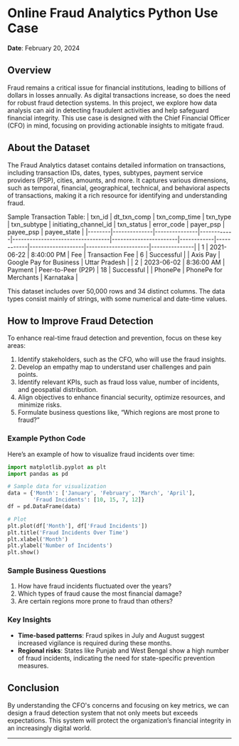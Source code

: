 
# Online Fraud Analytics Python Use Case

**Date**: February 20, 2024

## Overview
Fraud remains a critical issue for financial institutions, leading to billions of dollars in losses annually. As digital transactions increase, so does the need for robust fraud detection systems. In this project, we explore how data analysis can aid in detecting fraudulent activities and help safeguard financial integrity. This use case is designed with the Chief Financial Officer (CFO) in mind, focusing on providing actionable insights to mitigate fraud.

## About the Dataset
The Fraud Analytics dataset contains detailed information on transactions, including transaction IDs, dates, types, subtypes, payment service providers (PSP), cities, amounts, and more. It captures various dimensions, such as temporal, financial, geographical, technical, and behavioral aspects of transactions, making it a rich resource for identifying and understanding fraud.

Sample Transaction Table:
| txn_id | dt_txn_comp  | txn_comp_time | txn_type   | txn_subtype                      | initiating_channel_id | txn_status | error_code | payer_psp         | payee_psp            | payee_state   |
|--------|--------------|---------------|------------|----------------------------------|-----------------------|------------|------------|-------------------|----------------------|---------------|
| 1      | 2021-06-22   | 8:40:00 PM    | Fee        | Transaction Fee                  | 6                     | Successful |            | Axis Pay          | Google Pay for Business | Uttar Pradesh |
| 2      | 2023-06-02   | 8:36:00 AM    | Payment    | Peer-to-Peer (P2P)               | 18                    | Successful |            | PhonePe           | PhonePe for Merchants | Karnataka     |

This dataset includes over 50,000 rows and 34 distinct columns. The data types consist mainly of strings, with some numerical and date-time values.

## How to Improve Fraud Detection
To enhance real-time fraud detection and prevention, focus on these key areas:
1. Identify stakeholders, such as the CFO, who will use the fraud insights.
2. Develop an empathy map to understand user challenges and pain points.
3. Identify relevant KPIs, such as fraud loss value, number of incidents, and geospatial distribution.
4. Align objectives to enhance financial security, optimize resources, and minimize risks.
5. Formulate business questions like, “Which regions are most prone to fraud?”

### Example Python Code
Here’s an example of how to visualize fraud incidents over time:

```python
import matplotlib.pyplot as plt
import pandas as pd

# Sample data for visualization
data = {'Month': ['January', 'February', 'March', 'April'],
        'Fraud Incidents': [10, 15, 7, 12]}
df = pd.DataFrame(data)

# Plot
plt.plot(df['Month'], df['Fraud Incidents'])
plt.title('Fraud Incidents Over Time')
plt.xlabel('Month')
plt.ylabel('Number of Incidents')
plt.show()
```

### Sample Business Questions
1. How have fraud incidents fluctuated over the years?
2. Which types of fraud cause the most financial damage?
3. Are certain regions more prone to fraud than others?

### Key Insights
- **Time-based patterns**: Fraud spikes in July and August suggest increased vigilance is required during these months.
- **Regional risks**: States like Punjab and West Bengal show a high number of fraud incidents, indicating the need for state-specific prevention measures.

## Conclusion
By understanding the CFO's concerns and focusing on key metrics, we can design a fraud detection system that not only meets but exceeds expectations. This system will protect the organization’s financial integrity in an increasingly digital world.

---


